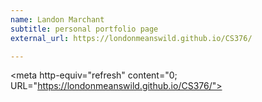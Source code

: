 ```yaml
---
name: Landon Marchant
subtitle: personal portfolio page
external_url: https://londonmeanswild.github.io/CS376/

---
```


<meta http-equiv="refresh" content="0; URL="https://londonmeanswild.github.io/CS376/">
<link rel="canonical" href="https://londonmeanswild.github.io/CS376/">
 
